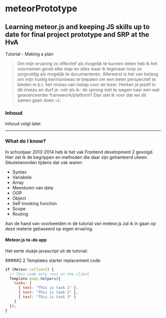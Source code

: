 # meteorPrototype
## Learning meteor.js and keeping JS skills up to date for final project prototype and SRP at the HvA

Tutorial - Making a plan

> Om mijn ervaring zo effectief als mogelijk te kunnen delen heb ik het voornemen gevat elke stap en alles waar ik tegenaan loop zo zorgvuldig als mogelijk te documenteren. Allereerst is het van belang om mijn huidig kennisniveau te bepalen om een beter perspectief te bieden m.b.t. het niveau van instap voor de lezer. Herken je jezelf in dit niveau en durf je -net als ik- de sprong niet te wagen naar een wat geavanceerder framework/platform? Dan stel ik voor dat we dit samen gaan doen =).

### Inhoud
Inhoud volgt later.

---

### What do I know?
In schooljaar 2013-2014 heb ik het vak Frontend development 2 gevolgd. Hier zet ik de begrippen en methoden die daar zijn gehanteerd uiteen. Sleutelwoorden tijdens dat vak waren:

- Syntax
- Variabele
- Array
- Meesturen van data
- OOP
- Object
- Self invoking function
- Scope
- Routing

Aan de hand van voorbeelden in de tutorial van meteor.js zal ik in gaan op deze materie gebaseerd op eigen ervaring.

#### Meteor.js to-do app

Het eerte stukje javascript uit de tutorial:

#####2.2 Templates starter replacement code

```javascript
if (Meteor.isClient) {
  // This code only runs on the client
  Template.body.helpers({
    tasks: [
      { text: "This is task 1" },
      { text: "This is task 2" },
      { text: "This is task 3" }
    ]
  });
}
```
